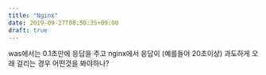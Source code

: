 ```yaml
---
title: "Nginx"
date: 2019-09-27T08:50:35+09:00
draft: true
---
```



was에서는 0.1초만에 응답을 주고 nginx에서 응답이 (예를들어 20초이상) 과도하게 오래 걸리는 경우 어떤것을 봐야하나?
